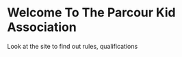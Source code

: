 <h1> Welcome To The Parcour Kid Association</h1>
<p>Look at the site to find out rules, qualifications</p>
